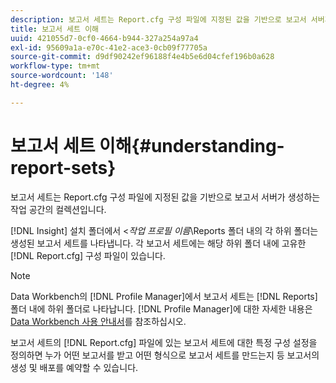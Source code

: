 ```yaml
---
description: 보고서 세트는 Report.cfg 구성 파일에 지정된 값을 기반으로 보고서 서버가 생성하는 작업 공간의 컬렉션입니다.
title: 보고서 세트 이해
uuid: 421055d7-0cf0-4664-b944-327a254a97a4
exl-id: 95609a1a-e70c-41e2-ace3-0cb09f77705a
source-git-commit: d9df90242ef96188f4e4b5e6d04cfef196b0a628
workflow-type: tm+mt
source-wordcount: '148'
ht-degree: 4%

---
```


# 보고서 세트 이해{#understanding-report-sets}

보고서 세트는 Report.cfg 구성 파일에 지정된 값을 기반으로 보고서 서버가 생성하는 작업 공간의 컬렉션입니다.

[!DNL Insight] 설치 폴더에서 &lt;*작업 프로필 이름*\Reports 폴더 내의 각 하위 폴더는 생성된 보고서 세트를 나타냅니다. 각 보고서 세트에는 해당 하위 폴더 내에 고유한 [!DNL Report.cfg] 구성 파일이 있습니다.

>[!NOTE]
>
>Data Workbench의 [!DNL Profile Manager]에서 보고서 세트는 [!DNL Reports] 폴더 내에 하위 폴더로 나타납니다. [!DNL Profile Manager]에 대한 자세한 내용은 [Data Workbench 사용 안내서](https://docs.adobe.com/content/help/en/data-workbench/using/home.html#Data_Workbench_Help)를 참조하십시오.

보고서 세트의 [!DNL Report.cfg] 파일에 있는 보고서 세트에 대한 특정 구성 설정을 정의하면 누가 어떤 보고서를 받고 어떤 형식으로 보고서 세트를 만드는지 등 보고서의 생성 및 배포를 예약할 수 있습니다.

